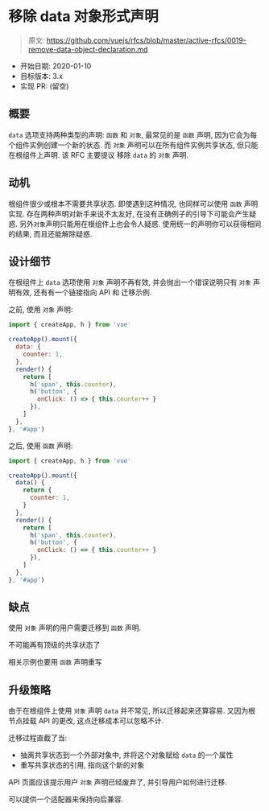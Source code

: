 # 移除 data 对象形式声明

> 原文: <https://github.com/vuejs/rfcs/blob/master/active-rfcs/0019-remove-data-object-declaration.md>

- 开始日期: 2020-01-10
- 目标版本: 3.x
- 实现 PR: (留空)

## 概要

`data` 选项支持两种类型的声明: `函数` 和 `对象`, 最常见的是 `函数` 声明, 因为它会为每个组件实例创建一个新的状态. 而 `对象` 声明可以在所有组件实例共享状态, 但只能在根组件上声明. 
该 RFC 主要提议 移除 `data` 的 `对象` 声明.

## 动机

根组件很少或根本不需要共享状态. 即使遇到这种情况, 也同样可以使用 `函数` 声明实现. 
存在两种声明对新手来说不太友好, 在没有正确例子的引导下可能会产生疑惑. 另外`对象`声明只能用在根组件上也会令人疑惑. 
使用统一的声明你可以获得相同的结果, 而且还能解除疑惑. 

## 设计细节

在根组件上 `data` 选项使用 `对象` 声明不再有效, 并会抛出一个错误说明只有 `对象` 声明有效, 还有有一个链接指向 API 和 迁移示例.

之前, 使用 `对象` 声明: 

```js
import { createApp, h } from 'vue'

createApp().mount({
  data: {
    counter: 1,
  },
  render() {
    return [
      h('span', this.counter),
      h('button', {
        onClick: () => { this.counter++ }
      }),
    ]
  },
}, '#app')
```

之后, 使用 `函数` 声明: 

```js
import { createApp, h } from 'vue'

createApp().mount({
  data() {
    return {
      counter: 1,
    }
  },
  render() {
    return [
      h('span', this.counter),
      h('button', {
        onClick: () => { this.counter++ }
      }),
    ]
  },
}, '#app')
```

## 缺点

使用 `对象` 声明的用户需要迁移到 `函数` 声明.

不可能再有顶级的共享状态了

相关示例也要用 `函数` 声明重写

## 升级策略

由于在根组件上使用 `对象` 声明 `data` 并不常见, 所以迁移起来还算容易. 又因为根节点挂载 API 的更改, 这点迁移成本可以忽略不计. 

迁移过程直截了当: 

* 抽离共享状态到一个外部对象中, 并将这个对象赋给 `data` 的一个属性
* 重写共享状态的引用, 指向这个新的对象

API 页面应该提示用户 `对象` 声明已经废弃了, 并引导用户如何进行迁移.

可以提供一个适配器来保持向后兼容. 
